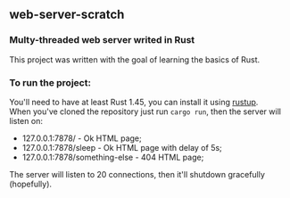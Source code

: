 ## web-server-scratch
### Multy-threaded web server writed in Rust
This project was written with the goal of learning the basics of Rust.

### To run the project:
You'll need to have at least Rust 1.45, you can install it using [rustup](https://rustup.rs/).  
When you've cloned the repository just run ```cargo run```, then the server will listen on:

-  127.0.0.1:7878/ - Ok HTML page;
-  127.0.0.1:7878/sleep - Ok HTML page with delay of 5s;
-  127.0.0.1:7878/something-else - 404 HTML page;
  
The server will listen to 20 connections, then it'll shutdown gracefully (hopefully).
